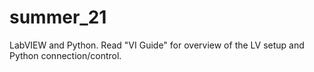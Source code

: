 # summer_21
LabVIEW and Python.
Read "VI Guide" for overview of the LV setup and Python connection/control.
